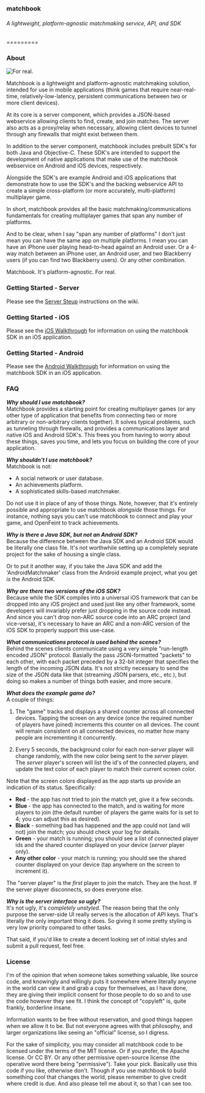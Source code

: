 ### matchbook
###### A lightweight, platform-agnostic matchmaking service, API, and SDK
=========

### About

![For real.](https://raw.github.com/adam-roth/matchbook/master/running_small.jpg)

Matchbook is a lightweight and platform-agnostic matchmaking solution, intended for use in mobile applications (think games that require near-real-time, relatively-low-latency, persistent communications between two or more client devices).  

At its core is a server component, which provides a JSON-based webservice allowing clients to find, create, and join matches.   The server also acts as a proxy/relay when necessary, allowing client devices to tunnel through any firewalls that might exist between them.  

In addition to the server component, matchbook includes prebuilt SDK's for both Java and Objective-C.   These SDK's are intended to support the development of native applications that make use of the matchbook webservice on Android and iOS devices, respectively.   

Alongside the SDK's are example Android and iOS applications that demonstrate how to use the SDK's and the backing webservice API to create a simple cross-platform (or more accurately, multi-platform) multiplayer game.  

In short, matchbook provides all the basic matchmaking/communications fundamentals for creating multiplayer games that span any number of platforms.  

And to be clear, when I say "span any number of platforms" I don't just mean you can have the same app on multiple platforms.  I mean you can have an iPhone user playing head-to-head against an Android user.  Or a 4-way match between an iPhone user, an Android user, and two Blackberry users (if you can find two Blackberry users).  Or any other combination.

Matchbook.  It's platform-agnostic.  For real.


### Getting Started - Server

Please see the [Server Steup](https://github.com/adam-roth/matchbook/wiki/Server-Setup) instructions on the wiki.    


### Getting Started - iOS

Please see the [iOS Walkthrough](https://github.com/adam-roth/matchbook/wiki/iOS-Walkthrough) for information on using the matchbook SDK in an iOS application.


### Getting Started - Android

Please see the [Android Walkthrough](https://github.com/adam-roth/matchbook/wiki/Android-Walkthrough) for information on using the matchbook SDK in an iOS application.


### FAQ

**_Why should I use matchbook?_**<br />
Matchbook provides a starting point for creating multiplayer games (or any other type of application that benefits from connecting two or more arbitrary or non-arbitrary clients together).  It solves typical problems, such as tunneling through firewalls, and provides a communications layer and native iOS and Android SDK's.  This frees you from having to worry about these things, saves you time, and lets you focus on building the core of your application.

**_Why shouldn't I use matchbook?_**<br />
Matchbook is not:

* A social network or user database.
* An achievements platform.
* A sophisticated skills-based matchmaker.

Do not use it in place of any of those things.  Note, however, that it's entirely possible and appropriate to use matchbook _alongside_ those things.  For instance, nothing says you can't use matchbook to connect and play your game, and OpenFeint to track achievements.

**_Why is there a Java SDK, but not an Android SDK?_**<br />
Because the difference between the Java SDK and an Android SDK would be literally one class file.  It's not worthwhile setting up a completely seprate project for the sake of housing a single class.

Or to put it another way, if you take the Java SDK and add the 'AndroidMatchmaker' class from the Android example project, what you get _is_ the Android SDK.

**_Why are there two versions of the iOS SDK?_**<br />
Because while the SDK compiles into a universal iOS framework that can be dropped into any iOS project and used just like any other framework, some developers will invariably prefer just dropping in the source code instead.  And since you can't drop non-ARC source code into an ARC project (and vice-versa), it's necessary to have an ARC and a non-ARC version of the iOS SDK to properly support this use-case.

**_What communications protocol is used behind the scenes?_**<br />
Behind the scenes clients communicate using a very simple "run-length encoded JSON" protocol.  Basially the pass JSON-formatted "packets" to each other, with each packet preceded by a 32-bit integer that specifies the length of the incoming JSON data.  It's not strictly necessary to send the size of the JSON data like that (streaming JSON parsers, etc., etc.), but doing so makes a number of things both easier, and more secure.

**_What does the example game do?_**<br />
A couple of things:

1. The "game" tracks and displays a shared counter across all connected devices.  Tapping the screen on any device (once the required number of players have joined) increments this counter on all devices.  The count will remain consistent on all connected devices, no matter how many people are incrementing it concurrently.

2. Every 5 seconds, the background color for each _non-server_ player will change randomly, with the new color being sent to the _server_ player.  The _server_ player's screen will list the id's of the connected players, and update the text color of each player to match their current screen color.

Note that the screen colors displayed as the app starts up provide an indication of its status.  Specifically:

* **Red** - the app has not tried to join the match yet, give it a few seconds.
* **Blue** - the app has connected to the match, and is waiting for more players to join (the default number of players the game waits for is set to 4; you can adjust this as desired).
* **Black** - something bad has happened and the app could not (and will not) join the match; you should check your log for details.
* **Green** - your match is running; you should see a list of connected player ids and the shared counter displayed on your device (_server_ player only).
* **Any other color** - your match is running; you should see the shared counter displayed on your device (tap anywhere on the screen to increment it).

The "server player" is the _first_ player to join the match.  They are the host.  If the server player disconnects, so does everyone else.

**_Why is the server interface so ugly?_**<br />
It's not ugly, it's _completely unstyled_.  The reason being that the only purpose the server-side UI really serves is the allocation of API keys.  That's literally the only important thing it does.  So giving it some pretty styling is very low priority compared to other tasks.

That said, if you'd like to create a decent looking set of initial styles and submit a pull request, feel free.



### License

I'm of the opinion that when someone takes something valuable, like source code, and knowingly and willingly puts it somewhere where literally anyone in the world can view it and grab a copy for themselves, as I have done, they are giving their implicit consent for those people to do so and to use the code however they see fit.  I think the concept of "copyleft" is, quite frankly, borderline insane.  

Information wants to be free without reservation, and good things happen when we allow it to be.  But not everyone agrees with that philosophy, and larger organizations like seeing an "official" license, so I digress.

For the sake of simplicity, you may consider all matchbook code to be licensed under the terms of the MIT license.  Or if you prefer, the Apache license.  Or CC BY.  Or any other permissive open-source license (the operative word there being "permissive").  Take your pick.  Basically use this code if you like, otherwise don't.  Though if you use matchbook to build something cool that changes the world, please remember to give credit where credit is due.  And also please tell me about it, so that I can see too.  



